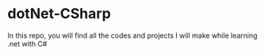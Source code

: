 # dotNet-CSharp
In this repo, you will find all the codes and projects I will make while learning .net with C#

